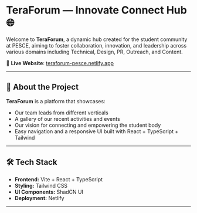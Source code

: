 # TeraForum — Innovate Connect Hub 🌐

Welcome to **TeraForum**, a dynamic hub created for the student community at PESCE, aiming to foster collaboration, innovation, and leadership across various domains including Technical, Design, PR, Outreach, and Content.

🔗 **Live Website**: [teraforum-pesce.netlify.app](https://teraforum-pesce.netlify.app/)

---

## 🚀 About the Project

**TeraForum** is a platform that showcases:
- Our team leads from different verticals
- A gallery of our recent activities and events
- Our vision for connecting and empowering the student body
- Easy navigation and a responsive UI built with React + TypeScript + Tailwind

---

## 🛠 Tech Stack

- **Frontend:** Vite + React + TypeScript
- **Styling:** Tailwind CSS
- **UI Components:** ShadCN UI
- **Deployment:** Netlify

---
